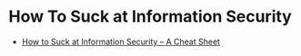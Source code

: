 # How To Suck at Information Security


* [How to Suck at Information Security – A Cheat Sheet](https://zeltser.com/suck-at-security-cheat-sheet/)
